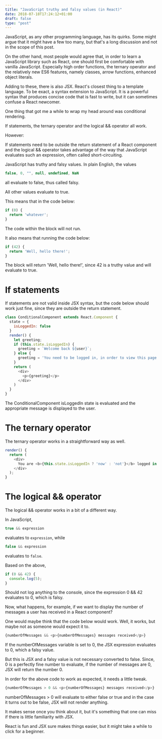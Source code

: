 ```yaml
---
title: "JavaScript truthy and falsy values (in React)"
date: 2018-07-18T17:24:12+01:00
draft: false
type: "post"
---
```


JavaScript, as any other programming language, has its quirks. Some might argue that it might have a few too many, but that's a long discussion and not in the scope of this post.

On the other hand, most people would agree that, in order to learn a JavaScript library such as React, one should first be comfortable with vanilla JavaScript. Especially high order functions, the ternary operator and the relatively new ES6 features, namely classes, arrow functions, enhanced object literals.

Adding to these, there is also JSX. React's closest thing to a template language. To be exact, a syntax extension to JavaScript. It is a powerful syntax that produces concise code that is fast to write, but it can sometimes confuse a React newcomer.

One thing that got me a while to wrap my head around was conditional rendering.

If statements, the ternary operator and the logical && operator all work. 

However:

If statements need to be outside the return statement of a React component and the logical && operator takes advantage of the way that JavaScript evaluates such an expression, often called short-circuiting.

JavaScript has truthy and falsy values. In plain English, the values

```javascript
false, 0, "", null, undefined, NaN
```

all evaluate to false, thus called falsy.

All other values evaluate to true.

This means that in the code below:

```javascript
if (0) {
  return 'whatever';
}
```

The code within the block will not run.

It also means that running the code below:

```javascript
if (42) {
  return 'Well, hello there!';
}
```

The block will return 'Well, hello there!', since 42 is a truthy value and will evaluate to true.

# If statements

If statements are not valid inside JSX syntax, but the code below should work just fine, since they are outside the return statement.

```javascript
class ConditionalComponent extends React.Component {
  state = {
    isLoggedIn: false
  }
  render() {
    let greeting;
    if (this.state.isLoggedIn) {
      greeting = `Welcome back ${user}`;
    } else {
      greeting = 'You need to be logged in, in order to view this page';
    }
    return (
      <div>
        <p>{greeting}</p>
      </div>
    )
  }
}
```

The ConditionalComponent isLoggedIn state is evaluated and the appropriate message is displayed to the user.


# The ternary operator

The ternary operator works in a straightforward way as well.

```javascript
render() {
  return (
    <div>
      You are <b>{this.state.isLoggedIn ? 'now' : 'not'}</b> logged in.
    </div>
  );
}
```


# The logical && operator

The logical && operator works in a bit of a different way.

In JavaScript, 

```javascript 
true && expression
```
 evaluates to ```expression```, while
 ```javascript 
false && expression
```
evaluates to ```false```.



Based on the above, 
```javascript
if (0 && 42) {
  console.log(5);
}
```
Should not log anything to the console, since the expression 0 && 42 evaluates to 0, which is falsy.

Now, what happens, for example, if we want to display the number of messages a user has received in a React component?

One would maybe think that the code below would work. Well, it works, but maybe not as someone would expect it to.

```javascript
{numberOfMessages && <p>{numberOfMessages} messages received</p>}
```

If the numberOfMessages variable is set to 0, the JSX expression evaluates to 0, which a falsy value.

But this is JSX and a falsy value is not necessary converted to false. Since, 0 is a perfectly fine number to evaluate, if the number of messages are 0, JSX will return the number 0.

In order for the above code to work as expected, it needs a little tweak.

```javascript
{numberOfMessages > 0 && <p>{numberOfMessages} messages received</p>}
```
numberOfMessages > 0 will evaluate to either false or true and in the case it turns out to be false, JSX will not render anything.

It makes sense once you think about it, but it's something that one can miss if there is little familiarity with JSX.

React is fun and JSX sure makes things easier, but it might take a while to click for a beginner.